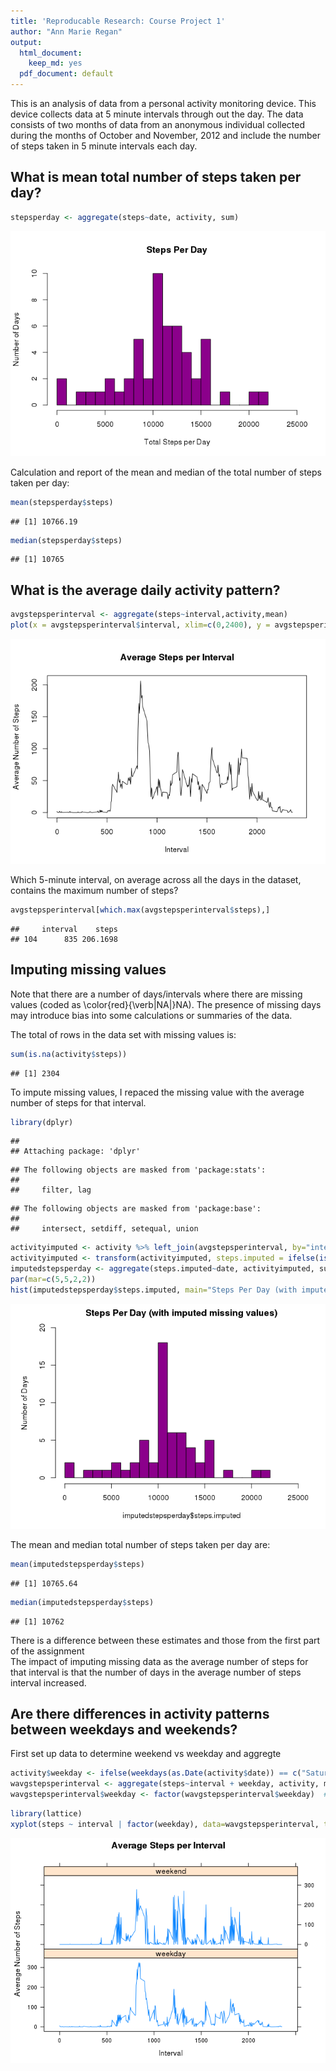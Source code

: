 ```yaml
---
title: 'Reproducable Research: Course Project 1'
author: "Ann Marie Regan"
output:
  html_document:
    keep_md: yes
  pdf_document: default
---
```

This is an analysis of data from a personal activity monitoring device. This device collects data at 5 minute intervals through out the day. The data consists of two months of data from an anonymous individual collected during the months of October and November, 2012 and include the number of steps taken in 5 minute intervals each day.



## What is mean total number of steps taken per day?


```r
stepsperday <- aggregate(steps~date, activity, sum)
```


![](PA1_tempate_files/figure-html/stepplot-1.png)<!-- -->
  
  Calculation and report of the mean and median of the total number of steps taken per day:  
  

```r
mean(stepsperday$steps)
```

```
## [1] 10766.19
```

```r
median(stepsperday$steps)
```

```
## [1] 10765
```

## What is the average daily activity pattern?


```r
avgstepsperinterval <- aggregate(steps~interval,activity,mean)
plot(x = avgstepsperinterval$interval, xlim=c(0,2400), y = avgstepsperinterval$steps, type = "l", main = "Average Steps per Interval", xlab = "Interval", ylab = "Average Number of Steps")
```

![](PA1_tempate_files/figure-html/intervalplot-1.png)<!-- -->
  
  Which 5-minute interval, on average across all the days in the dataset, contains the maximum number of steps?  
  

```r
avgstepsperinterval[which.max(avgstepsperinterval$steps),]
```

```
##     interval    steps
## 104      835 206.1698
```
  
## Imputing missing values  

  Note that there are a number of days/intervals where there are missing values (coded as \color{red}{\verb|NA|}NA). The presence of missing days may introduce bias into some calculations or summaries of the data.  
    
The total of rows in the data set with missing values is:


```r
sum(is.na(activity$steps))
```

```
## [1] 2304
```
  To impute missing values, I repaced the missing value with the average number of steps for that interval.  
  

```r
library(dplyr)
```

```
## 
## Attaching package: 'dplyr'
```

```
## The following objects are masked from 'package:stats':
## 
##     filter, lag
```

```
## The following objects are masked from 'package:base':
## 
##     intersect, setdiff, setequal, union
```

```r
activityimputed <- activity %>% left_join(avgstepsperinterval, by="interval", all.x=TRUE, suffix = c(".actual", ".avg"))
activityimputed <- transform(activityimputed, steps.imputed = ifelse(is.na(round(as.numeric(steps.actual))), round(as.numeric(steps.avg)), round(as.numeric(steps.actual))))
imputedstepsperday <- aggregate(steps.imputed~date, activityimputed, sum)
par(mar=c(5,5,2,2))
hist(imputedstepsperday$steps.imputed, main="Steps Per Day (with imputed missing values)", ylab = "Number of Days", col = "darkmagenta", breaks=20, xlim=c(0,25000), ylim=c(0,20))
```

![](PA1_tempate_files/figure-html/imputevalues-1.png)<!-- -->
  
The mean and median total number of steps taken per day are:

```r
mean(imputedstepsperday$steps)
```

```
## [1] 10765.64
```

```r
median(imputedstepsperday$steps)
```

```
## [1] 10762
```

  There is a difference between these estimates and those from the first part of the assignment  
  The impact of imputing missing data as the average number of steps for that interval is that the number of days in the average number of steps interval increased.

## Are there differences in activity patterns between weekdays and weekends?

  First set up data to determine weekend vs weekday and aggregte

```r
activity$weekday <- ifelse(weekdays(as.Date(activity$date)) == c("Saturday", "Sunday"), "weekend", "weekday")
wavgstepsperinterval <- aggregate(steps~interval + weekday, activity, mean)
wavgstepsperinterval$weekday <- factor(wavgstepsperinterval$weekday)  # , labels = c("weekday", "weekend"))
```
  

```r
library(lattice) 
xyplot(steps ~ interval | factor(weekday), data=wavgstepsperinterval, type="l", main = "Average Steps per Interval", xlab = "Interval", ylab = "Average Number of Steps", layout = c(1, 2))
```

![](PA1_tempate_files/figure-html/weekenddiffplot-1.png)<!-- -->
    
  


